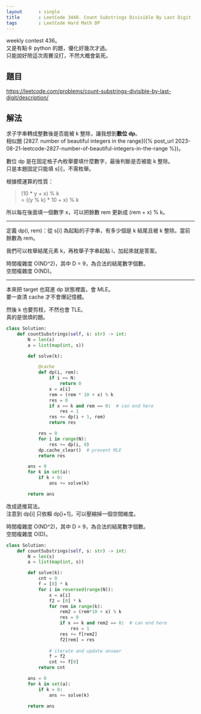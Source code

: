 ```yaml
---
layout      : single
title       : LeetCode 3448. Count Substrings Divisible By Last Digit
tags        : LeetCode Hard Math DP
---
```

weekly contest 436。  
又是有點卡 python 的題，優化好幾次才過。  
只能說好險這次周賽沒打，不然大概會氣死。  

## 題目

<https://leetcode.com/problems/count-substrings-divisible-by-last-digit/description/>

## 解法

求子字串轉成整數後是否能被 k 整除，讓我想到**數位 dp**。  
相似題 [2827. number of beautiful integers in the range]({% post_url 2023-08-21-leetcode-2827-number-of-beautiful-integers-in-the-range %})。  

數位 dp 是在固定格子內枚舉要填什麼數字，最後判斷是否被能 k 整除。  
只是本題固定只能填 s[i]，不需枚舉。  

根據模運算的性質：
> (10 \* y + x) % k  
> = ((y % k) \* 10 + x) % k  

所以每在後面填一個數字 x，可以把餘數 rem 更新成 (rem + x) % k。  

---

定義 dp(i, rem)：從 s[i] 為起點的子字串，有多少個是 k 結尾且被 k 整除。當前餘數為 rem。  

我們可以枚舉結尾元素 k，再枚舉子字串起點 i，加起來就是答案。  

時間複雜度 O(ND^2)，其中 D = 9，為合法的結尾數字個數。  
空間複雜度 O(ND)。  

---

本來把 target 也寫進 dp 狀態裡面，會 MLE。  
要一直清 cache 才不會爆記憶體。  

然後 k 也要剪枝，不然也會 TLE。  
真的是很煩的題。  

```python
class Solution:
    def countSubstrings(self, s: str) -> int:
        N = len(s)
        a = list(map(int, s))

        def solve(k):

            @cache
            def dp(i, rem):
                if i == N:
                    return 0
                x = a[i]
                rem = (rem * 10 + x) % k
                res = 0
                if x == k and rem == 0:  # can end here
                    res = 1
                res += dp(i + 1, rem)
                return res

            res = 0
            for i in range(N):
                res += dp(i, 0)
            dp.cache_clear()  # prevent MLE
            return res

        ans = 0
        for k in set(a):
            if k > 0:
                ans += solve(k)

        return ans
```

改成遞推寫法。  
注意到 dp[i] 只依賴 dp[i+1]，可以壓縮掉一個空間維度。  

時間複雜度 O(ND^2)，其中 D = 9，為合法的結尾數字個數。  
空間複雜度 O(D)。  

```python
class Solution:
    def countSubstrings(self, s: str) -> int:
        N = len(s)
        a = list(map(int, s))

        def solve(k):
            cnt = 0
            f = [0] * k
            for i in reversed(range(N)):
                x = a[i]
                f2 = [0] * k
                for rem in range(k):
                    rem2 = (rem*10 + x) % k
                    res = 0
                    if x == k and rem2 == 0:  # can end here
                        res = 1
                    res += f[rem2]
                    f2[rem] = res
                    
                # iterate and update answer
                f = f2
                cnt += f[0]
            return cnt

        ans = 0
        for k in set(a):
            if k > 0:
                ans += solve(k)

        return ans
```
